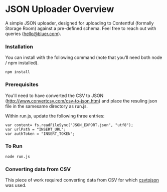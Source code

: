 # JSON Uploader Overview

A simple JSON uploader, designed for uploading to Contentful (formally Storage Room) against a pre-defined schema. Feel free to reach out with queries (hello@bluer.com).

### Installation

You can install with the following command (note that you'll need both node / npm installed).

    npm install

### Prerequisites

You'll need to have converted the CSV to JSON (http://www.convertcsv.com/csv-to-json.htm) and place the resuling json file in the samesame directory as run.js.

Within run.js, update the following three entries:

    var content= fs.readFileSync("JSON_EXPORT.json", "utf8");
    var urlPath = "INSERT_URL";
    var authToken = "INSERT_TOKEN";

### To Run

    node run.js

### Converting data from CSV

This piece of work required converting data from CSV for which [csvtojson](https://www.npmjs.com/package/csvtojson) was used.